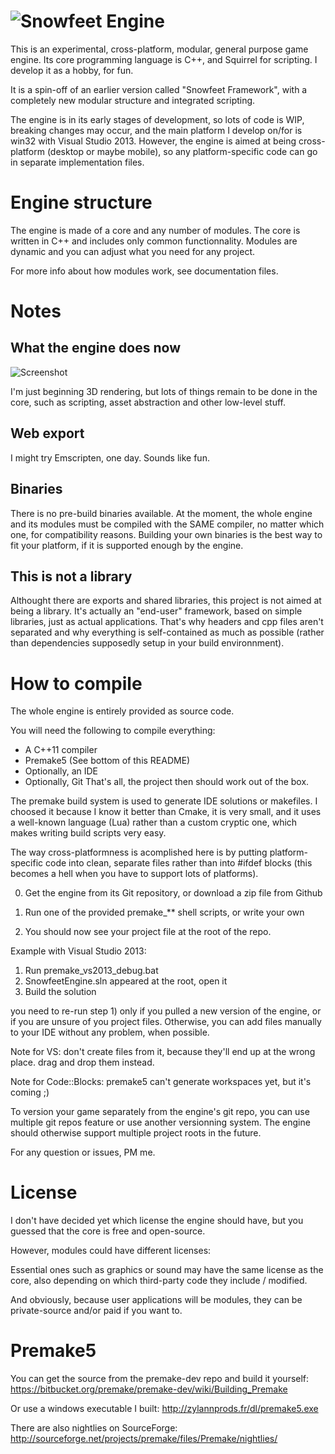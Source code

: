 ![Snowfeet Engine](http://zylannprods.fr/snowfeet/engine/artwork/snowfeet_engine_title_alpha_w800_v2.png)
====================

This is an experimental, cross-platform, modular, general purpose game engine.
Its core programming language is C++, and Squirrel for scripting.
I develop it as a hobby, for fun.

It is a spin-off of an earlier version called "Snowfeet Framework",
with a completely new modular structure and integrated scripting.

The engine is in its early stages of development, so lots of code is WIP,
breaking changes may occur, and the main platform I develop on/for is win32 with Visual Studio 2013.
However, the engine is aimed at being cross-platform (desktop or maybe mobile),
so any platform-specific code can go in separate implementation files.

Engine structure
=================

The engine is made of a core and any number of modules.
The core is written in C++ and includes only common functionnality.
Modules are dynamic and you can adjust what you need for any project.

For more info about how modules work, see documentation files.


Notes
=====

What the engine does now
------------------------

![Screenshot](http://zylannprods.fr/snowfeet/engine/screenshots/2015_03_22_3D_beginning3.png)

I'm just beginning 3D rendering, but lots of things remain to be done in the core,
such as scripting, asset abstraction and other low-level stuff.


Web export
----------
I might try Emscripten, one day. Sounds like fun.


Binaries
--------
There is no pre-build binaries available.
At the moment, the whole engine and its modules must be compiled with the SAME
compiler, no matter which one, for compatibility reasons.
Building your own binaries is the best way to fit your platform,
if it is supported enough by the engine.


This is not a library
----------------------

Althought there are exports and shared libraries, this project is not aimed at being a library.
It's actually an "end-user" framework, based on simple libraries, just as actual applications.
That's why headers and cpp files aren't separated and why everything is self-contained as much as possible
(rather than dependencies supposedly setup in your build environnment).


How to compile
=============


The whole engine is entirely provided as source code.

You will need the following to compile everything:
- A C++11 compiler
- Premake5 (See bottom of this README)
- Optionally, an IDE
- Optionally, Git
That's all, the project then should work out of the box.

The premake build system is used to generate IDE solutions or makefiles.
I choosed it because I know it better than Cmake, it is very small,
and it uses a well-known language (Lua) rather than a custom cryptic one,
which makes writing build scripts very easy.

The way cross-platformness is acomplished here is by putting platform-specific
code into clean, separate files rather than into #ifdef blocks (this becomes a hell when 
you have to support lots of platforms).


0) Get the engine from its Git repository, or download a zip file from Github

1) Run one of the provided premake_** shell scripts, or write your own
2) You should now see your project file at the root of the repo.

Example with Visual Studio 2013:
1) Run premake_vs2013_debug.bat
2) SnowfeetEngine.sln appeared at the root, open it
3) Build the solution

you need to re-run step 1) only if you pulled a new version of the engine,
or if you are unsure of you project files. Otherwise, you can add files
manually to your IDE without any problem, when possible.

Note for VS: don't create files from it, because they'll end up at the wrong place.
drag and drop them instead.

Note for Code::Blocks: premake5 can't generate workspaces yet, but it's coming ;) 

To version your game separately from the engine's git repo, you can use multiple
git repos feature or use another versionning system.
The engine should otherwise support multiple project roots in the future.

For any question or issues, PM me.

License
========

I don't have decided yet which license the engine should have, but you guessed
that the core is free and open-source.

However, modules could have different licenses:

Essential ones such as graphics or sound may have the same license as the core,
also depending on which third-party code they include / modified.

And obviously, because user applications will be modules,
they can be private-source and/or paid if you want to.


Premake5
========

You can get the source from the premake-dev repo and build it yourself:
https://bitbucket.org/premake/premake-dev/wiki/Building_Premake

Or use a windows executable I built:
http://zylannprods.fr/dl/premake5.exe

There are also nightlies on SourceForge:
http://sourceforge.net/projects/premake/files/Premake/nightlies/
